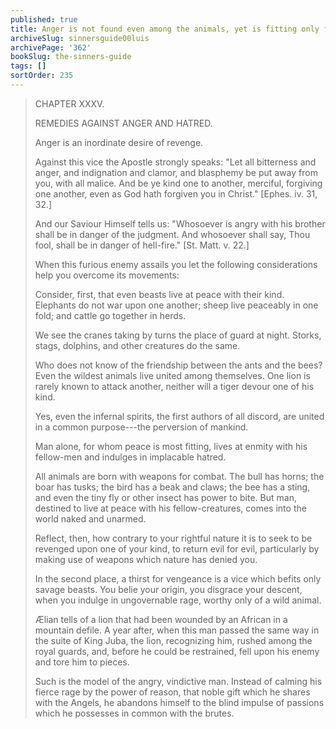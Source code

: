 ```yaml
---
published: true
title: Anger is not found even among the animals, yet is fitting only for a wild beast
archiveSlug: sinnersguide00luis
archivePage: '362'
bookSlug: the-sinners-guide
tags: []
sortOrder: 235
---
```


> CHAPTER XXXV.
>
> REMEDIES AGAINST ANGER AND HATRED.
>
> Anger is an inordinate desire of revenge.
>
> Against this vice the Apostle strongly speaks: "Let all bitterness and anger, and indignation and clamor, and blasphemy be put away from you, with all malice. And be ye kind one to another, merciful, forgiving one another, even as God hath forgiven you in Christ." [Ephes. iv. 31, 32.]
>
> And our Saviour Himself tells us: "Whosoever is angry with his brother shall be in danger of the judgment. And whosoever shall say, Thou fool, shall be in danger of hell-fire." [St. Matt. v. 22.]
>
> When this furious enemy assails you let the following considerations help you overcome its movements:
>
> Consider, first, that even beasts live at peace with their kind. Elephants do not war upon one another; sheep live peaceably in one fold; and cattle go together in herds.
>
> We see the cranes taking by turns the place of guard at night. Storks, stags, dolphins, and other creatures do the same.
>
> Who does not know of the friendship between the ants and the bees? Even the wildest animals live united among themselves. One lion is rarely known to attack another, neither will a tiger devour one of his kind.
>
> Yes, even the infernal spirits, the first authors of all discord, are united in a common purpose---the perversion of mankind.
>
> Man alone, for whom peace is most fitting, lives at enmity with his fellow-men and indulges in implacable hatred.
>
> All animals are born with weapons for combat. The bull has horns; the boar has tusks; the bird has a beak and claws; the bee has a sting, and even the tiny fly or other insect has power to bite. But man, destined to live at peace with his fellow-creatures, comes into the world naked and unarmed.
>
> Reflect, then, how contrary to your rightful nature it is to seek to be revenged upon one of your kind, to return evil for evil, particularly by making use of weapons which nature has denied you.
>
> In the second place, a thirst for vengeance is a vice which befits only savage beasts. You belie your origin, you disgrace your descent, when you indulge in ungovernable rage, worthy only of a wild animal.
>
> Ælian tells of a lion that had been wounded by an African in a mountain defile. A year after, when this man passed the same way in the suite of King Juba, the lion, recognizing him, rushed among the royal guards, and, before he could be restrained, fell upon his enemy and tore him to pieces.
>
> Such is the model of the angry, vindictive man. Instead of calming his fierce rage by the power of reason, that noble gift which he shares with the Angels, he abandons himself to the blind impulse of passions which he possesses in common with the brutes.
